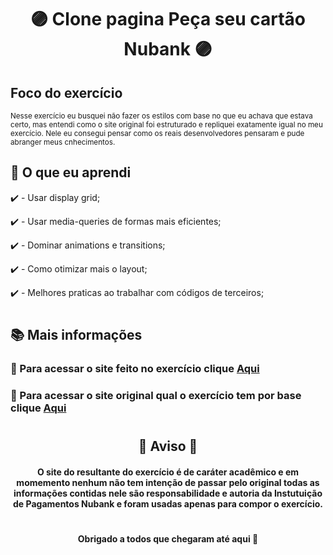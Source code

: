 <h1 align="center">🟣 Clone pagina Peça seu cartão Nubank 🟣</h1>

## Foco do exercício <small>
Nesse exercício eu busquei não fazer os estilos com base no que eu achava que estava certo, mas entendi como o site original foi estruturado e repliquei 
exatamente igual no meu exercício. Nele eu consegui pensar como os reais desenvolvedores pensaram e pude abranger meus cnhecimentos.
</small>

## 🔮 O que eu aprendi

✔️ - Usar display grid;

✔️ - Usar media-queries de formas mais eficientes;

✔️ - Dominar animations e transitions;

✔️ - Como otimizar mais o layout;

✔️ - Melhores praticas ao trabalhar com códigos de terceiros;
<h1/>

## 📚 Mais informações

### 📍 Para acessar o site feito no exercício clique [Aqui](https://caiouser2.github.io/Clone-Nubank-peca-seu-cartao/)
### 📍 Para acessar o site original qual o exercício tem por base clique [Aqui](https://nubank.com.br/pedir/nu/)
<h1/>


<h2 align="center">🛑 Aviso 🛑</h2> 
<h4 align="center">
O site do resultante do exercício é de caráter acadêmico e em momemento nenhum não tem intenção de passar pelo original
todas as informações contidas nele são responsabilidade e autoria da Instutuição de Pagamentos Nubank e foram usadas apenas para 
compor o exercício.
</h4>
<h1/>

<h4 align="center">Obrigado a todos que chegaram até aqui 💜</h5>
